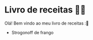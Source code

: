 # Livro de receitas :man_cook:

Olá! Bem vindo ao meu livro de receitas ::wave:

- Strogonoff de frango

